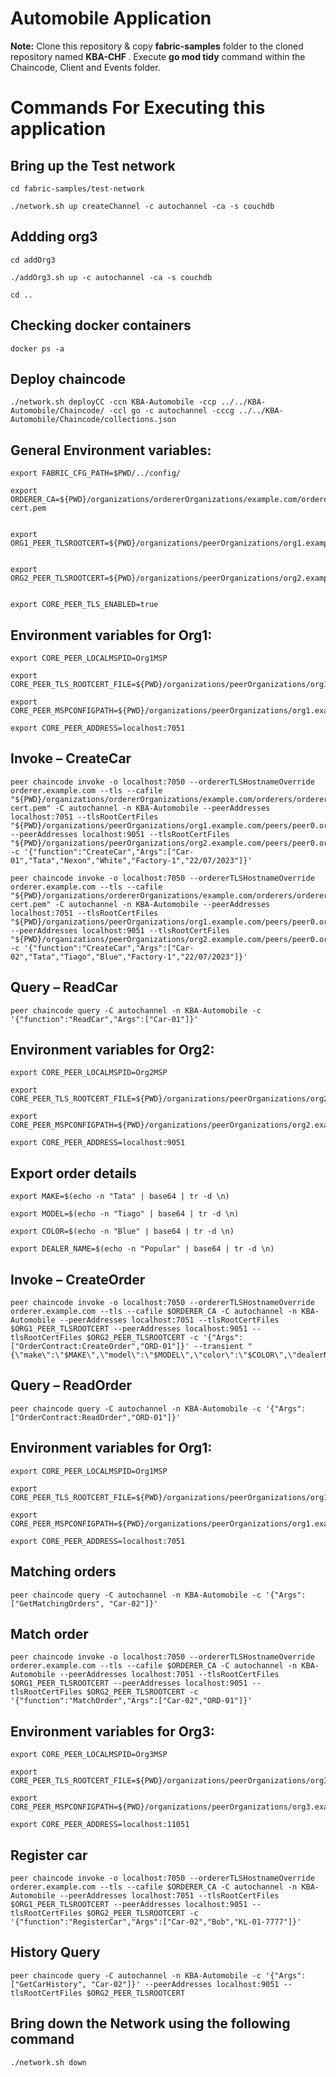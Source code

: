 # Automobile Application
 
 <b>Note:</b> Clone this repository & copy <b>fabric-samples</b> folder to the cloned repository named <b>KBA-CHF </b>.
              Execute <b>go mod tidy</b> command within the Chaincode, Client and Events folder.

# Commands For Executing this application
## Bring up the Test network

```
cd fabric-samples/test-network
```
```
./network.sh up createChannel -c autochannel -ca -s couchdb
```
## Addding org3
```
cd addOrg3
```
```
./addOrg3.sh up -c autochannel -ca -s couchdb
```
```
cd ..
```
## Checking docker containers
```
docker ps -a
```
## Deploy chaincode
```
./network.sh deployCC -ccn KBA-Automobile -ccp ../../KBA-Automobile/Chaincode/ -ccl go -c autochannel -cccg ../../KBA-Automobile/Chaincode/collections.json

```

## General Environment variables:

```
export FABRIC_CFG_PATH=$PWD/../config/

export ORDERER_CA=${PWD}/organizations/ordererOrganizations/example.com/orderers/orderer.example.com/msp/tlscacerts/tlsca.example.com-cert.pem


export ORG1_PEER_TLSROOTCERT=${PWD}/organizations/peerOrganizations/org1.example.com/peers/peer0.org1.example.com/tls/ca.crt


export ORG2_PEER_TLSROOTCERT=${PWD}/organizations/peerOrganizations/org2.example.com/peers/peer0.org2.example.com/tls/ca.crt


export CORE_PEER_TLS_ENABLED=true

```
## Environment variables for Org1:
```
export CORE_PEER_LOCALMSPID=Org1MSP

export CORE_PEER_TLS_ROOTCERT_FILE=${PWD}/organizations/peerOrganizations/org1.example.com/peers/peer0.org1.example.com/tls/ca.crt

export CORE_PEER_MSPCONFIGPATH=${PWD}/organizations/peerOrganizations/org1.example.com/users/Admin@org1.example.com/msp

export CORE_PEER_ADDRESS=localhost:7051
```
## Invoke – CreateCar
```
peer chaincode invoke -o localhost:7050 --ordererTLSHostnameOverride orderer.example.com --tls --cafile "${PWD}/organizations/ordererOrganizations/example.com/orderers/orderer.example.com/msp/tlscacerts/tlsca.example.com-cert.pem" -C autochannel -n KBA-Automobile --peerAddresses localhost:7051 --tlsRootCertFiles "${PWD}/organizations/peerOrganizations/org1.example.com/peers/peer0.org1.example.com/tls/ca.crt" --peerAddresses localhost:9051 --tlsRootCertFiles "${PWD}/organizations/peerOrganizations/org2.example.com/peers/peer0.org2.example.com/tls/ca.crt" -c '{"function":"CreateCar","Args":["Car-01","Tata","Nexon","White","Factory-1","22/07/2023"]}'
```
```
peer chaincode invoke -o localhost:7050 --ordererTLSHostnameOverride orderer.example.com --tls --cafile "${PWD}/organizations/ordererOrganizations/example.com/orderers/orderer.example.com/msp/tlscacerts/tlsca.example.com-cert.pem" -C autochannel -n KBA-Automobile --peerAddresses localhost:7051 --tlsRootCertFiles "${PWD}/organizations/peerOrganizations/org1.example.com/peers/peer0.org1.example.com/tls/ca.crt" --peerAddresses localhost:9051 --tlsRootCertFiles "${PWD}/organizations/peerOrganizations/org2.example.com/peers/peer0.org2.example.com/tls/ca.crt" -c '{"function":"CreateCar","Args":["Car-02","Tata","Tiago","Blue","Factory-1","22/07/2023"]}'
```

## Query – ReadCar
```
peer chaincode query -C autochannel -n KBA-Automobile -c '{"function":"ReadCar","Args":["Car-01"]}'
```
## Environment variables for Org2:

```
export CORE_PEER_LOCALMSPID=Org2MSP

export CORE_PEER_TLS_ROOTCERT_FILE=${PWD}/organizations/peerOrganizations/org2.example.com/peers/peer0.org2.example.com/tls/ca.crt

export CORE_PEER_MSPCONFIGPATH=${PWD}/organizations/peerOrganizations/org2.example.com/users/Admin@org2.example.com/msp

export CORE_PEER_ADDRESS=localhost:9051
```

## Export order details
```
export MAKE=$(echo -n "Tata" | base64 | tr -d \n)

export MODEL=$(echo -n "Tiago" | base64 | tr -d \n)

export COLOR=$(echo -n "Blue" | base64 | tr -d \n)

export DEALER_NAME=$(echo -n "Popular" | base64 | tr -d \n)
```

## Invoke – CreateOrder
```
peer chaincode invoke -o localhost:7050 --ordererTLSHostnameOverride orderer.example.com --tls --cafile $ORDERER_CA -C autochannel -n KBA-Automobile --peerAddresses localhost:7051 --tlsRootCertFiles $ORG1_PEER_TLSROOTCERT --peerAddresses localhost:9051 --tlsRootCertFiles $ORG2_PEER_TLSROOTCERT -c '{"Args":["OrderContract:CreateOrder","ORD-01"]}' --transient "{\"make\":\"$MAKE\",\"model\":\"$MODEL\",\"color\":\"$COLOR\",\"dealerName\":\"$DEALER_NAME\"}"
```
## Query – ReadOrder
```
peer chaincode query -C autochannel -n KBA-Automobile -c '{"Args":["OrderContract:ReadOrder","ORD-01"]}'
```

## Environment variables for Org1:
```
export CORE_PEER_LOCALMSPID=Org1MSP

export CORE_PEER_TLS_ROOTCERT_FILE=${PWD}/organizations/peerOrganizations/org1.example.com/peers/peer0.org1.example.com/tls/ca.crt

export CORE_PEER_MSPCONFIGPATH=${PWD}/organizations/peerOrganizations/org1.example.com/users/Admin@org1.example.com/msp

export CORE_PEER_ADDRESS=localhost:7051
```
## Matching orders
```
peer chaincode query -C autochannel -n KBA-Automobile -c '{"Args":["GetMatchingOrders", "Car-02"]}'
```
## Match order
```
peer chaincode invoke -o localhost:7050 --ordererTLSHostnameOverride orderer.example.com --tls --cafile $ORDERER_CA -C autochannel -n KBA-Automobile --peerAddresses localhost:7051 --tlsRootCertFiles $ORG1_PEER_TLSROOTCERT --peerAddresses localhost:9051 --tlsRootCertFiles $ORG2_PEER_TLSROOTCERT -c '{"function":"MatchOrder","Args":["Car-02","ORD-01"]}'
```
## Environment variables for Org3:
```
export CORE_PEER_LOCALMSPID=Org3MSP

export CORE_PEER_TLS_ROOTCERT_FILE=${PWD}/organizations/peerOrganizations/org3.example.com/peers/peer0.org3.example.com/tls/ca.crt

export CORE_PEER_MSPCONFIGPATH=${PWD}/organizations/peerOrganizations/org3.example.com/users/Admin@org3.example.com/msp

export CORE_PEER_ADDRESS=localhost:11051
```
## Register car

```
peer chaincode invoke -o localhost:7050 --ordererTLSHostnameOverride orderer.example.com --tls --cafile $ORDERER_CA -C autochannel -n KBA-Automobile --peerAddresses localhost:7051 --tlsRootCertFiles $ORG1_PEER_TLSROOTCERT --peerAddresses localhost:9051 --tlsRootCertFiles $ORG2_PEER_TLSROOTCERT -c '{"function":"RegisterCar","Args":["Car-02","Bob","KL-01-7777"]}'
```
## History Query

```
peer chaincode query -C autochannel -n KBA-Automobile -c '{"Args":["GetCarHistory", "Car-02"]}' --peerAddresses localhost:9051 --tlsRootCertFiles $ORG2_PEER_TLSROOTCERT
```
## Bring down the Network using the following command

```
./network.sh down

```




